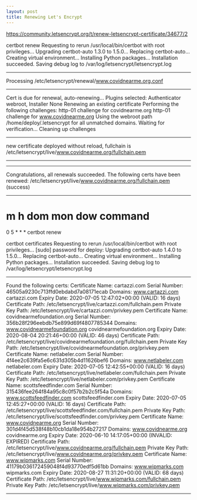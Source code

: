 ```yaml
---
layout: post
title: Renewing Let's Encrypt
---
```

https://community.letsencrypt.org/t/renew-letsencrypt-certificate/34677/2

certbot renew
Requesting to rerun /usr/local/bin/certbot with root privileges...
Upgrading certbot-auto 1.3.0 to 1.5.0...
Replacing certbot-auto...
Creating virtual environment...
Installing Python packages...
Installation succeeded.
Saving debug log to /var/log/letsencrypt/letsencrypt.log

- - - - - - - - - - - - - - - - - - - - - - - - - - - - - - - - - - - - - - - -
Processing /etc/letsencrypt/renewal/www.covidnearme.org.conf
- - - - - - - - - - - - - - - - - - - - - - - - - - - - - - - - - - - - - - - -
Cert is due for renewal, auto-renewing...
Plugins selected: Authenticator webroot, Installer None
Renewing an existing certificate
Performing the following challenges:
http-01 challenge for covidnearme.org
http-01 challenge for www.covidnearme.org
Using the webroot path /home/deploy/.letsencrypt for all unmatched domains.
Waiting for verification...
Cleaning up challenges

- - - - - - - - - - - - - - - - - - - - - - - - - - - - - - - - - - - - - - - -
new certificate deployed without reload, fullchain is
/etc/letsencrypt/live/www.covidnearme.org/fullchain.pem
- - - - - - - - - - - - - - - - - - - - - - - - - - - - - - - - - - - - - - - -

- - - - - - - - - - - - - - - - - - - - - - - - - - - - - - - - - - - - - - - -

Congratulations, all renewals succeeded. The following certs have been renewed:
  /etc/letsencrypt/live/www.covidnearme.org/fullchain.pem (success)
- - - - - - - - - - - - - - - - - - - - - - - - - - - - - - - - - - - - - - - -



# m h  dom mon dow   command
0 5 * * * certbot renew

certbot certificates
Requesting to rerun /usr/local/bin/certbot with root privileges...
[sudo] password for deploy:
Upgrading certbot-auto 1.4.0 to 1.5.0...
Replacing certbot-auto...
Creating virtual environment...
Installing Python packages...
Installation succeeded.
Saving debug log to /var/log/letsencrypt/letsencrypt.log

- - - - - - - - - - - - - - - - - - - - - - - - - - - - - - - - - - - - - - - -
Found the following certs:
  Certificate Name: cartazzi.com
    Serial Number: 46505a9230c713ffd0ebdabd7a08171ecab
    Domains: www.cartazzi.com cartazzi.com
    Expiry Date: 2020-07-05 12:47:02+00:00 (VALID: 16 days)
    Certificate Path: /etc/letsencrypt/live/cartazzi.com/fullchain.pem
    Private Key Path: /etc/letsencrypt/live/cartazzi.com/privkey.pem
  Certificate Name: covidnearmefoundation.org
    Serial Number: 356b28f296eebdb75e899d69f4807785344
    Domains: www.covidnearmefoundation.org covidnearmefoundation.org
    Expiry Date: 2020-08-04 20:21:46+00:00 (VALID: 46 days)
    Certificate Path: /etc/letsencrypt/live/covidnearmefoundation.org/fullchain.pem
    Private Key Path: /etc/letsencrypt/live/covidnearmefoundation.org/privkey.pem
  Certificate Name: netlabeler.com
    Serial Number: 4f4ee2c639fa5e6c631d305b4d11626bef6
    Domains: www.netlabeler.com netlabeler.com
    Expiry Date: 2020-07-05 12:42:55+00:00 (VALID: 16 days)
    Certificate Path: /etc/letsencrypt/live/netlabeler.com/fullchain.pem
    Private Key Path: /etc/letsencrypt/live/netlabeler.com/privkey.pem
  Certificate Name: scottsfeedfinder.com
    Serial Number: 315436fee264f84a95c8c0f57b2b2c5f54a
    Domains: www.scottsfeedfinder.com scottsfeedfinder.com
    Expiry Date: 2020-07-05 12:45:27+00:00 (VALID: 16 days)
    Certificate Path: /etc/letsencrypt/live/scottsfeedfinder.com/fullchain.pem
    Private Key Path: /etc/letsencrypt/live/scottsfeedfinder.com/privkey.pem
  Certificate Name: www.covidnearme.org
    Serial Number: 301d4f45d538f48b10cb1da18e954b27217
    Domains: www.covidnearme.org covidnearme.org
    Expiry Date: 2020-06-10 14:17:05+00:00 (INVALID: EXPIRED)
    Certificate Path: /etc/letsencrypt/live/www.covidnearme.org/fullchain.pem
    Private Key Path: /etc/letsencrypt/live/www.covidnearme.org/privkey.pem
  Certificate Name: www.wipmarks.com
    Serial Number: 41179b036172459048f4d93770edf5d61bb
    Domains: www.wipmarks.com wipmarks.com
    Expiry Date: 2020-08-27 11:31:20+00:00 (VALID: 68 days)
    Certificate Path: /etc/letsencrypt/live/www.wipmarks.com/fullchain.pem
    Private Key Path: /etc/letsencrypt/live/www.wipmarks.com/privkey.pem
- - - - - - - - - - - - - - - - - - - - - - - - - - - - - - - - - - - - - - - -
